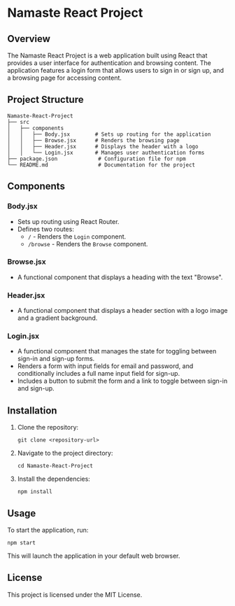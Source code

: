 # Namaste React Project

## Overview

The Namaste React Project is a web application built using React that provides a user interface for authentication and browsing content. The application features a login form that allows users to sign in or sign up, and a browsing page for accessing content.

## Project Structure

```
Namaste-React-Project
├── src
│   ├── components
│   │   ├── Body.jsx        # Sets up routing for the application
│   │   ├── Browse.jsx      # Renders the browsing page
│   │   ├── Header.jsx      # Displays the header with a logo
│   │   └── Login.jsx       # Manages user authentication forms
├── package.json             # Configuration file for npm
└── README.md                # Documentation for the project
```

## Components

### Body.jsx

- Sets up routing using React Router.
- Defines two routes:
  - `/` - Renders the `Login` component.
  - `/browse` - Renders the `Browse` component.

### Browse.jsx

- A functional component that displays a heading with the text "Browse".

### Header.jsx

- A functional component that displays a header section with a logo image and a gradient background.

### Login.jsx

- A functional component that manages the state for toggling between sign-in and sign-up forms.
- Renders a form with input fields for email and password, and conditionally includes a full name input field for sign-up.
- Includes a button to submit the form and a link to toggle between sign-in and sign-up.

## Installation

1. Clone the repository:
   ```
   git clone <repository-url>
   ```
2. Navigate to the project directory:
   ```
   cd Namaste-React-Project
   ```
3. Install the dependencies:
   ```
   npm install
   ```

## Usage

To start the application, run:

```
npm start
```

This will launch the application in your default web browser.

## License

This project is licensed under the MIT License.
